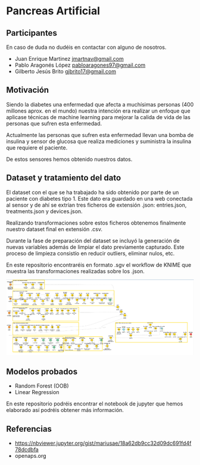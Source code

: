# Pancreas Artificial

## Participantes

En caso de duda no dudéis en contactar con alguno de nosotros.

* Juan Enrique Martinez jmartnav@gmail.com
* Pablo Aragonés López pabloaragones97@gmail.com
* Gilberto Jesús Brito gjbrito17@gmail.com

## Motivación

Siendo la diabetes una enfermedad que afecta a muchísimas personas (400 millones aprox. en el mundo) nuestra intención era realizar un enfoque que aplicase técnicas de machine learning para mejorar la calida de vida de las personas que sufren esta enfermedad.

Actualmente las personas que sufren esta enfermedad llevan una bomba de insulina y sensor de glucosa que realiza mediciones y suministra la insulina que requiere el paciente.

De estos sensores hemos obtenido nuestros datos.

## Dataset y tratamiento del dato

El dataset con el que se ha trabajado ha sido obtenido por parte de un paciente con diabetes tipo 1. Este dato era guardado en una web conectada al sensor y de ahí se extrían tres ficheros de extensión .json: entries.json, treatments.json y devices.json.

Realizando transformaciones sobre estos ficheros obtenemos finalmente nuestro dataset final en extensión .csv.

Durante la fase de preparación del dataset se incluyó la generación de nuevas variables además de limpiar el dato previamente capturado. Este proceso de limpieza consistío en reducir outliers, eliminar nulos, etc.

En este repositorio encontraréis en formato .sgv el workflow de KNIME que muestra las transformaciones realizadas sobre los .json.

![](ETL_Dataset.png?raw=true)

## Modelos probados

- Random Forest (OOB)
- Linear Regression

En este repositorio podréis encontrar el notebook de jupyter que hemos elaborado así podréis obtener más información.

## Referencias

* https://nbviewer.jupyter.org/gist/mariusae/18a62db9cc32d09dc691fd4f78dcdbfa
* openaps.org



